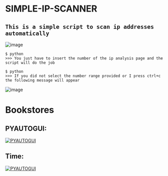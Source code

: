 # SIMPLE-IP-SCANNER
##  ```This is a simple script to scan ip addresses automatically```
![image](https://user-images.githubusercontent.com/90658763/230069503-236129b3-eac8-43f2-9b06-9c76891ddc6a.png)


 ```console
$ python
>>> You just have to insert the number of the ip analysis page and the script will do the job
```
 ```console
$ python
>>> If you did not select the number range provided or I press ctrl+c the following message will appear
```
![image](https://user-images.githubusercontent.com/90658763/230066184-311b0a96-cbca-4201-8214-769a29ff54d8.png)

# Bookstores 
## PYAUTOGUI: 
[![PYAUTOGUI](https://user-images.githubusercontent.com/90658763/230066754-a0efa148-80ad-4125-adf7-8b20ba5d8f5a.png)](https://pypi.org/project/PyAutoGUI/)
## Time:
[![PYAUTOGUI](https://user-images.githubusercontent.com/90658763/230068207-427739fa-c224-4d12-a74b-3ea9d7816b7c.png)](https://docs.python.org/3/library/time.html)
